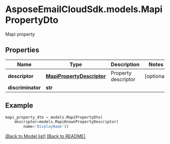 # AsposeEmailCloudSdk.models.MapiPropertyDto

Mapi property             

## Properties
Name | Type | Description | Notes
------------ | ------------- | ------------- | -------------
**descriptor** |[**MapiPropertyDescriptor**](MapiPropertyDescriptor.md) |Property descriptor              |[optional] 
**discriminator** |**str** | |



## Example
```python
mapi_property_dto = models.MapiPropertyDto(
    descriptor=models.MapiKnownPropertyDescriptor(
        name='DisplayName'))
```


[[Back to Model list]](Models.md) [[Back to README]](README.md)

